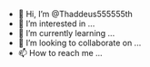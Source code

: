 - 👋 Hi, I’m @Thaddeus555555th
- 👀 I’m interested in ...
- 🌱 I’m currently learning ...
- 💞️ I’m looking to collaborate on ...
- 📫 How to reach me ...

<!---
Thaddeus555555th/Thaddeus555555th is a ✨ special ✨ repository because its `README.md` (this file) appears on your GitHub profile.
You can click the Preview link to take a look at your changes.
--->
